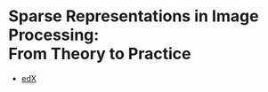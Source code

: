 # Sparse Representations in Image Processing:<br/>From Theory to Practice

* [edX](https://www.edx.org/course/sparse-representations-image-processing-israelx-236862-2x)
